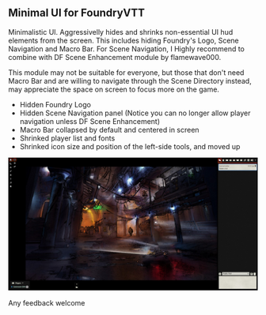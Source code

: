 ## Minimal UI for FoundryVTT

Minimalistic UI. Aggressivelly hides and shrinks non-essential UI hud elements from the screen.
This includes hiding Foundry's Logo, Scene Navigation and Macro Bar.
For Scene Navigation, I Highly recommend to combine with DF Scene Enhancement module by flamewave000.

This module may not be suitable for everyone, but those that don't need Macro Bar 
and are willing to navigate through the Scene Directory instead, may appreciate the 
space on screen to focus more on the game.

* Hidden Foundry Logo
* Hidden Scene Navigation panel (Notice you can no longer allow player navigation unless DF Scene Enhancement)
* Macro Bar collapsed by default and centered in screen
* Shrinked player list and fonts
* Shrinked icon size and position of the left-side tools, and moved up

![Example Image](./example4.jpg)

Any feedback welcome
